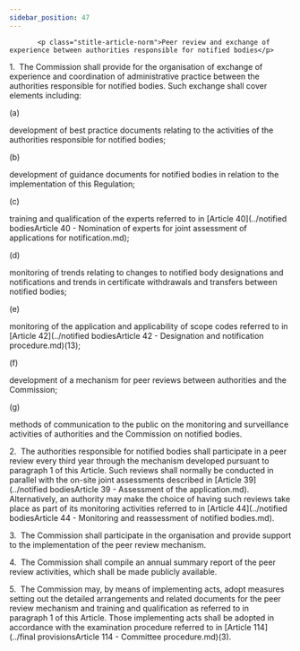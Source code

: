 ```yaml
---
sidebar_position: 47
---
```

           <p class="stitle-article-norm">Peer review and exchange of experience between authorities responsible for notified bodies</p>
   <p class="norm">1.&nbsp;&nbsp;The Commission shall provide for the 
organisation of exchange of experience and coordination of 
administrative practice between the authorities responsible for notified
 bodies. Such exchange shall cover elements including:</p>
   <div class="grid-container grid-list">
      <div class="list grid-list-column-1">
         <span>(a)&nbsp;</span>
      </div>
      <div class="grid-list-column-2">
         <p class="norm">development of best practice documents relating to the activities of the authorities responsible for notified bodies;</p>
      </div>
   </div>
   <div class="grid-container grid-list">
      <div class="list grid-list-column-1">
         <span>(b)&nbsp;</span>
      </div>
      <div class="grid-list-column-2">
         <p class="norm">development of guidance documents for notified bodies in relation to the implementation of this Regulation;</p>
      </div>
   </div>
   <div class="grid-container grid-list">
      <div class="list grid-list-column-1">
         <span>(c)&nbsp;</span>
      </div>
      <div class="grid-list-column-2">
         <p class="norm">training and qualification of the experts referred to in [Article&nbsp;40](../notified bodiesArticle 40 - Nomination of experts for joint assessment of applications for notification.md);</p>
      </div>
   </div>
   <div class="grid-container grid-list">
      <div class="list grid-list-column-1">
         <span>(d)&nbsp;</span>
      </div>
      <div class="grid-list-column-2">
         <p class="norm">monitoring of trends relating to changes to 
notified body designations and notifications and trends in certificate 
withdrawals and transfers between notified bodies;</p>
      </div>
   </div>
   <div class="grid-container grid-list">
      <div class="list grid-list-column-1">
         <span>(e)&nbsp;</span>
      </div>
      <div class="grid-list-column-2">
         <p class="norm">monitoring of the application and applicability of scope codes referred to in [Article&nbsp;42](../notified bodiesArticle 42 - Designation and notification procedure.md)(13);</p>
      </div>
   </div>
   <div class="grid-container grid-list">
      <div class="list grid-list-column-1">
         <span>(f)&nbsp;</span>
      </div>
      <div class="grid-list-column-2">
         <p class="norm">development of a mechanism for peer reviews between authorities and the Commission;</p>
      </div>
   </div>
   <div class="grid-container grid-list">
      <div class="list grid-list-column-1">
         <span>(g)&nbsp;</span>
      </div>
      <div class="grid-list-column-2">
         <p class="norm">methods of communication to the public on the 
monitoring and surveillance activities of authorities and the Commission
 on notified bodies.</p>
      </div>
   </div>
   <p class="norm">2.&nbsp;&nbsp;The authorities responsible for 
notified bodies shall participate in a peer review every third year 
through the mechanism developed pursuant to paragraph&nbsp;1 of 
this&nbsp;Article. Such reviews shall normally be conducted in parallel 
with the on-site joint assessments described in [Article&nbsp;39](../notified bodiesArticle 39 - Assessment of the application.md). 
Alternatively, an authority may make the choice of having such reviews 
take place as part of its monitoring activities referred to in 
[Article&nbsp;44](../notified bodiesArticle 44 - Monitoring and reassessment of notified bodies.md).</p>
   <p class="norm">3.&nbsp;&nbsp;The Commission shall participate in the
 organisation and provide support to the implementation of the peer 
review mechanism.</p>
   <p class="norm">4.&nbsp;&nbsp;The Commission shall compile an annual 
summary report of the peer review activities, which shall be made 
publicly available.</p>
   <p class="norm">5.&nbsp;&nbsp;The Commission may, by means of 
implementing acts, adopt measures setting out the detailed arrangements 
and related documents for the peer review mechanism and training and 
qualification as referred to in paragraph&nbsp;1 of this Article. Those 
implementing acts shall be adopted in accordance with the examination 
procedure referred to in [Article&nbsp;114](../final provisionsArticle 114 - Committee procedure.md)(3).</p>